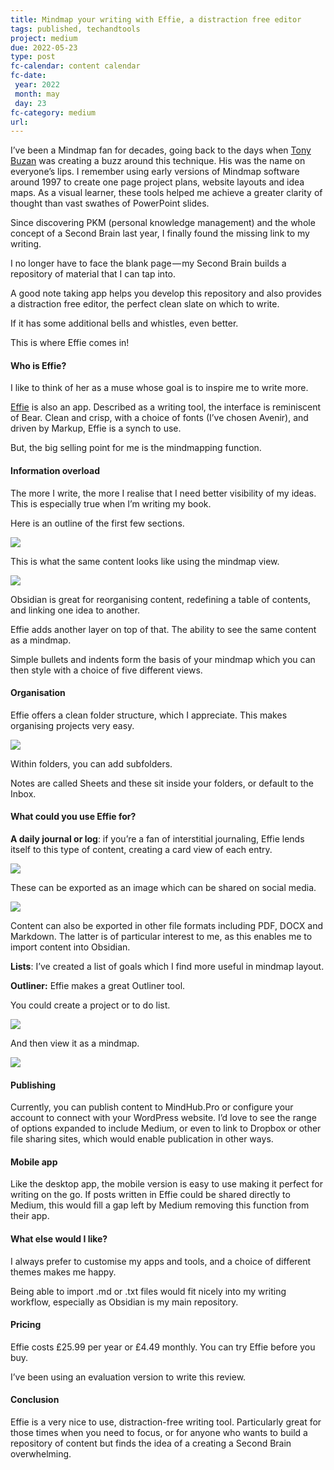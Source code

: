```yaml
---
title: Mindmap your writing with Effie, a distraction free editor
tags: published, techandtools
project: medium
due: 2022-05-23
type: post
fc-calendar: content calendar
fc-date:
 year: 2022
 month: may
 day: 23
fc-category: medium
url:
---
```


I’ve been a Mindmap fan for decades, going back to the days when [Tony Buzan](https://en.wikipedia.org/wiki/Tony_Buzan) was creating a buzz around this technique. His was the name on everyone’s lips. I remember using early versions of Mindmap software around 1997 to create one page project plans, website layouts and idea maps. As a visual learner, these tools helped me achieve a greater clarity of thought than vast swathes of PowerPoint slides.

Since discovering PKM (personal knowledge management) and the whole concept of a Second Brain last year, I finally found the missing link to my writing.

I no longer have to face the blank page — my Second Brain builds a repository of material that I can tap into.

A good note taking app helps you develop this repository and also provides a distraction free editor, the perfect clean slate on which to write.

If it has some additional bells and whistles, even better.

This is where Effie comes in!

#### Who is Effie?

I like to think of her as a muse whose goal is to inspire me to write more.

[Effie](https://www.effie.pro/) is also an app. Described as a writing tool, the interface is reminiscent of Bear. Clean and crisp, with a choice of fonts (I’ve chosen Avenir), and driven by Markup, Effie is a synch to use.

But, the big selling point for me is the mindmapping function.

#### Information overload

The more I write, the more I realise that I need better visibility of my ideas. This is especially true when I’m writing my book.

Here is an outline of the first few sections.

![](https://cdn-images-1.medium.com/max/1600/1*i33yJMFDSXj0xT3f7L6HBg.png)

This is what the same content looks like using the mindmap view.

![](https://cdn-images-1.medium.com/max/1600/1*npYYN9VyfHE9mVE70bhJyQ.png)

Obsidian is great for reorganising content, redefining a table of contents, and linking one idea to another.

Effie adds another layer on top of that. The ability to see the same content as a mindmap.

Simple bullets and indents form the basis of your mindmap which you can then style with a choice of five different views.

#### Organisation

Effie offers a clean folder structure, which I appreciate. This makes organising projects very easy.

![](https://cdn-images-1.medium.com/max/1600/1*oWqSxyf5dqmXP_6Wi0PjKw.png)

Within folders, you can add subfolders.

Notes are called Sheets and these sit inside your folders, or default to the Inbox.

#### What could you use Effie for?

**A daily journal or log**: if you’re a fan of interstitial journaling, Effie lends itself to this type of content, creating a card view of each entry.

![](https://cdn-images-1.medium.com/max/1600/1*9YvhulX2K241bXmzglsw0g.png)

These can be exported as an image which can be shared on social media.

![](https://cdn-images-1.medium.com/max/1600/1*Qo_I1PGf3wgGJuio5o5bIA.jpeg)

Content can also be exported in other file formats including PDF, DOCX and Markdown. The latter is of particular interest to me, as this enables me to import content into Obsidian.

**Lists**: I’ve created a list of goals which I find more useful in mindmap layout.

**Outliner:** Effie makes a great Outliner tool.

You could create a project or to do list.

![](https://cdn-images-1.medium.com/max/1600/1*50ZL9Sjnv1Qyg1d3GIFqqw.png)

And then view it as a mindmap.

![](https://cdn-images-1.medium.com/max/1600/1*NqoTQR5u-CLeI9RbqoyCEA.png)

#### Publishing

Currently, you can publish content to MindHub.Pro or configure your account to connect with your WordPress website. I’d love to see the range of options expanded to include Medium, or even to link to Dropbox or other file sharing sites, which would enable publication in other ways.

#### Mobile app

Like the desktop app, the mobile version is easy to use making it perfect for writing on the go. If posts written in Effie could be shared directly to Medium, this would fill a gap left by Medium removing this function from their app.

#### What else would I like?

I always prefer to customise my apps and tools, and a choice of different themes makes me happy. 

Being able to import .md or .txt files would fit nicely into my writing workflow, especially as Obsidian is my main repository.

#### Pricing

Effie costs £25.99 per year or £4.49 monthly. You can try Effie before you buy.

I’ve been using an evaluation version to write this review.

#### Conclusion

Effie is a very nice to use, distraction-free writing tool. Particularly great for those times when you need to focus, or for anyone who wants to build a repository of content but finds the idea of a creating a Second Brain overwhelming.